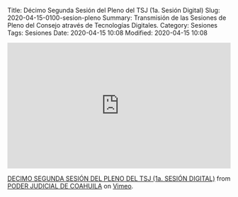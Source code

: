 Title: Décimo Segunda Sesión del Pleno del TSJ (1a. Sesión Digital)
Slug: 2020-04-15-0100-sesion-pleno
Summary: Transmisión de las Sesiones de Pleno del Consejo através de Tecnologías Digitales.
Category: Sesiones
Tags: Sesiones
Date: 2020-04-15 10:08
Modified: 2020-04-15 10:08


<div style="padding:56.25% 0 0 0;position:relative;"><iframe src="https://player.vimeo.com/video/407990319" style="position:absolute;top:0;left:0;width:100%;height:100%;" frameborder="0" allow="autoplay; fullscreen" allowfullscreen></iframe></div><script src="https://player.vimeo.com/api/player.js"></script>
<p><a href="https://vimeo.com/407990319">DECIMO SEGUNDA SESI&Oacute;N DEL PLENO DEL TSJ (1a. SESI&Oacute;N DIGITAL)</a> from <a href="https://vimeo.com/user103229504">PODER JUDICIAL DE COAHUILA</a> on <a href="https://vimeo.com">Vimeo</a>.</p>

